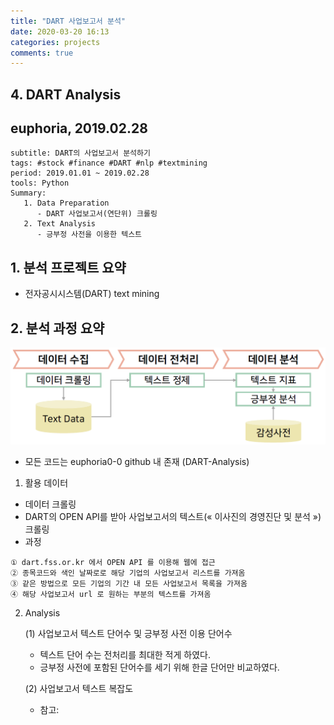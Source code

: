 ```yaml
---
title: "DART 사업보고서 분석"
date: 2020-03-20 16:13
categories: projects
comments: true
---
```


## 4. DART Analysis
## euphoria, 2019.02.28

~~~
subtitle: DART의 사업보고서 분석하기
tags: #stock #finance #DART #nlp #textmining
period: 2019.01.01 ~ 2019.02.28
tools: Python
Summary: 
   1. Data Preparation
      - DART 사업보고서(연단위) 크롤링
   2. Text Analysis
      - 긍부정 사전을 이용한 텍스트 
~~~

## 1. 분석 프로젝트 요약
 - 전자공시시스템(DART) text mining

## 2. 분석 과정 요약

![process](/assets/images/4_process.png)

- 모든 코드는 euphoria0-0 github 내 존재 (DART-Analysis)

1. 활용 데이터
 - 데이터 크롤링
  - DART의 OPEN API를 받아 사업보고서의 텍스트(« 이사진의 경영진단 및 분석 ») 크롤링
  - 과정

~~~
① dart.fss.or.kr 에서 OPEN API 를 이용해 웹에 접근
② 종목코드와 색인 날짜로로 해당 기업의 사업보고서 리스트를 가져옴
③ 같은 방법으로 모든 기업의 기간 내 모든 사업보고서 목록을 가져옴
④ 해당 사업보고서 url 로 원하는 부분의 텍스트를 가져옴
 ~~~

2. Analysis

    (1) 사업보고서 텍스트 단어수 및 긍부정 사전 이용 단어수
      - 텍스트 단어 수는 전처리를 최대한 적게 하였다.
      - 긍부정 사전에 포함된 단어수를 세기 위해 한글 단어만 비교하였다.
   
    (2) 사업보고서 텍스트 복잡도
      - 참고: 
  

